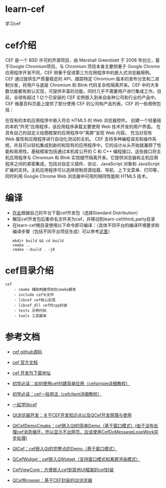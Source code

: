 # learn-cef
学习cef

# cef介绍
CEF 是一个 BSD 许可的开源项目，由 Marshall Greenblatt 于 2008 年创立，基于Google Chromium项目。与 Chromium 项目本身主要侧重于 Google Chrome 应用程序开发不同，CEF 侧重于促进第三方应用程序中的嵌入式浏览器用例。CEF 通过提供生产质量稳定的 API、跟踪特定 Chromium 版本的发布分支和二进制分发，将用户与底层 Chromium 和 Blink 代码复杂性隔离开来。CEF 中的大多数功能都有默认实现，可提供丰富的功能，同时几乎不需要用户进行集成工作。目前，全球有超过 1 亿个已安装的 CEF 实例嵌入到来自各种公司和行业的产品中。CEF 维基百科页面上提供了部分使用 CEF 的公司和产品列表。CEF 的一些用例包括：

在现有的本机应用程序中嵌入符合 HTML5 的 Web 浏览器控件。
创建一个轻量级的本机“外壳”应用程序，该应用程序承载主要使用 Web 技术开发的用户界面。
在具有自己的自定义绘图框架的应用程序中“离屏”呈现 Web 内容。
充当对现有 Web 属性和应用程序进行自动化测试的主机。
CEF 支持多种编程语言和操作系统，并且可以轻松集成到新的和现有的应用程序中。它的设计从头开始就兼顾了性能和易用性。基础框架包括通过本机库公开的 C 和 C++ 编程接口，这些接口将主机应用程序与 Chromium 和 Blink 实现细节隔离开来。它提供浏览器和主机应用程序之间的紧密集成，包括对自定义插件、协议、JavaScript 对象和 JavaScript 扩展的支持。主机应用程序可以选择控制资源加载、导航、上下文菜单、打印等，同时利用 Google Chrome Web 浏览器中可用的相同性能和 HTML5 技术。

# 编译
- [在此](https://cef-builds.spotifycdn.com/index.html)根据自己的平台下载cef开发包（选择Standard Distribution）
- 解压cef开发包后重命名文件夹为cef，并移动到learn-cef/third_party目录
- 在learn-cef根目录使用以下命令即可编译：（具体不同平台的编译环境要求和编译步骤（包括不同平台项目生成）可以参考[这里](https://github.com/chromiumembedded/cef/blob/f6cf7f9ec7de6f868f04f8d680faeb6c53d4d813/CMakeLists.txt.in#L35)）
    ```
    mkdir build && cd build
    cmake ..
    cmake --build . -j8
    ```

# cef目录介绍
```
cef
    - cmake 辅助构建项目的cmake脚本
    - include cef头文件
    - libcef cef核心实现
    - libcef_dll cef的cpp封装
    - tests 示例代码
    - tools 工具脚本
```

# 参考文档
- [cef github源码](https://github.com/chromiumembedded/cef)
- [cef 官方文档](https://bitbucket.org/chromiumembedded/cef/wiki/Home)
- [cef 开发包下载地址](https://cef-builds.spotifycdn.com/index.html)

- [初学必读：如何使用cef创建简单应用（cefsimple详细教程）](https://bitbucket.org/chromiumembedded/cef/wiki/Tutorial.md)
- [初学必读：cef一般用法（cefclient详细教程）](https://bitbucket.org/chromiumembedded/cef/wiki/GeneralUsage.md)
- [一起学libcef](https://blog.csdn.net/wangshubo1989/category_6004479.html)
- [Qt浏览器开发：关于CEF开发知识点以及QCef开发原理与使用](https://blog.csdn.net/qq_36651243/article/details/115350668)

- [QtCefDemoCmake：cef嵌入Qt的简单Demo（基于窗口模式）(由于没有处理cef消息循环，所以显示不出网页，应该使用CefDoMessageLoopWork异步处理)](https://github.com/w4ngzhen/QtCefDemoCmake)
- [QtCef：cef嵌入Qt的完整点的Demo（基于窗口模式）](https://github.com/3dproger/QtCef)
- [QCefWidget：cef嵌入QWidget（支持窗口模式和离屏渲染模式）](https://github.com/winsoft666/QCefWidget)
- [CefViewCore：方便嵌入cef到其他UI框架的cef封装](https://github.com/CefView/CefViewCore)
- [QCefBrowser：基于CEF封装的Qt浏览器](https://github.com/KikyoShaw/QCefBrowser)